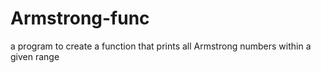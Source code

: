 # Armstrong-func
a program to create a function that prints all Armstrong numbers within a given range
